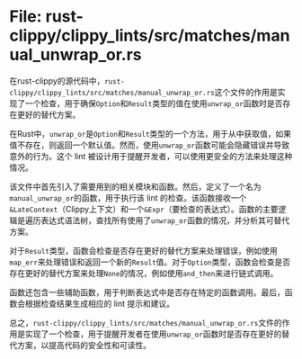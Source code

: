 # File: rust-clippy/clippy_lints/src/matches/manual_unwrap_or.rs

在rust-clippy的源代码中，`rust-clippy/clippy_lints/src/matches/manual_unwrap_or.rs`这个文件的作用是实现了一个检查，用于确保`Option`和`Result`类型的值在使用`unwrap_or`函数时是否存在更好的替代方案。

在Rust中，`unwrap_or`是`Option`和`Result`类型的一个方法，用于从中获取值，如果值不存在，则返回一个默认值。然而，使用`unwrap_or`函数可能会隐藏错误并导致意外的行为。这个 lint 被设计用于提醒开发者，可以使用更安全的方法来处理这种情况。

该文件中首先引入了需要用到的相关模块和函数。然后，定义了一个名为`manual_unwrap_or`的函数，用于执行该 lint 的检查。该函数接收一个`&LateContext`（Clippy上下文）和一个`&Expr`（要检查的表达式）。函数的主要逻辑是遍历表达式语法树，查找所有使用了`unwrap_or`函数的情况，并分析其可替代方案。

对于`Result`类型，函数会检查是否存在更好的替代方案来处理错误，例如使用`map_err`来处理错误和返回一个新的`Result`值。对于`Option`类型，函数会检查是否存在更好的替代方案来处理`None`的情况，例如使用`and_then`来进行链式调用。

函数还包含一些辅助函数，用于判断表达式中是否存在特定的函数调用。最后，函数会根据检查结果生成相应的 lint 提示和建议。

总之，`rust-clippy/clippy_lints/src/matches/manual_unwrap_or.rs`文件的作用是实现了一个检查，用于提醒开发者在使用`unwrap_or`函数时是否存在更好的替代方案，以提高代码的安全性和可读性。

